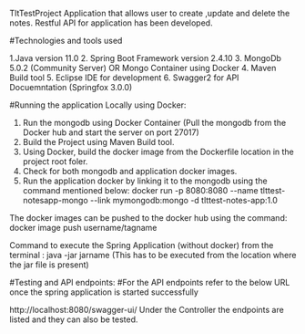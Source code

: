 TltTestProject
Application that allows user to create ,update and delete the notes. Restful API for application has been developed.

#Technologies and tools used

1.Java version 11.0 
2. Spring Boot Framework version 2.4.10
3. MongoDb 5.0.2 (Community Server) OR Mongo Container using Docker 
4. Maven Build tool
5. Eclipse IDE for development
6. Swagger2 for API Docuemntation (Springfox 3.0.0)

#Running the application Locally using Docker:
1. Run the mongodb using Docker Container (Pull the mongodb from the Docker hub and start the server on port 27017)
2. Build the Project using Maven Build tool.
3. Using Docker, build the docker image from the Dockerfile location in the project root foler.
4. Check for both mongodb and application docker images.
5. Run the application docker by linking it to the mongodb using the command mentioned below:
docker run -p 8080:8080 --name tlttest-notesapp-mongo --link mymongodb:mongo -d tlttest-notes-app:1.0

The docker images can be pushed to the docker hub using the command:
docker image push username/tagname

Command to execute the Spring Application (without docker) from the terminal : java -jar jarname (This has to be executed from the location where the jar file is present)

#Testing and API endpoints:
#For the API endpoints refer to the below URL once the spring application is started successfully

http://localhost:8080/swagger-ui/ Under the Controller the endpoints are listed and they can also be tested.


